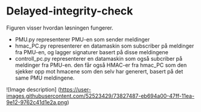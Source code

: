 ﻿# Delayed-integrity-check
 
Figuren visser hvordan løsningen fungerer. 
  - PMU.py representerer PMU-en som sender meldinger
  - hmac_PC.py representerer en datamaskin som subscriber på meldinger fra PMU-en, og lagger signaturer basert på disse meldingene
  - controll_pc.py representerer en datamaskin som også subcriber på meldinger fra PMU-en. den får også HMAC-er fra hmac_PC som den           sjekker opp mot hmacene som den selv har generert, basert på det same PMU meldingene.
  
![Image description] (https://user-images.githubusercontent.com/52523429/73827487-eb694a00-47ff-11ea-9e12-9762c41d1e2a.png)
